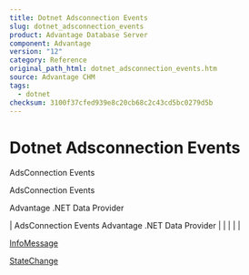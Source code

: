 ```yaml
---
title: Dotnet Adsconnection Events
slug: dotnet_adsconnection_events
product: Advantage Database Server
component: Advantage
version: "12"
category: Reference
original_path_html: dotnet_adsconnection_events.htm
source: Advantage CHM
tags:
  - dotnet
checksum: 3100f37cfed939e8c20cb68c2c43cd5bc0279d5b
---
```


# Dotnet Adsconnection Events

AdsConnection Events

AdsConnection Events

Advantage .NET Data Provider

| AdsConnection Events  Advantage .NET Data Provider |  |  |  |  |

[InfoMessage](dotnet_adsconnection_infomessage.md)

[StateChange](dotnet_adsconnection_statechange.md)
